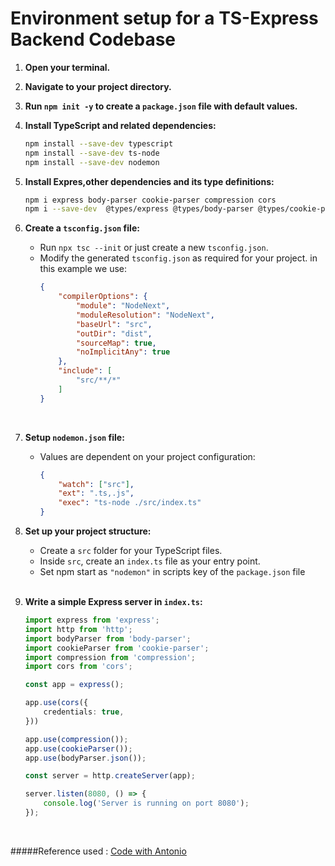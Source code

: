 # Environment setup for a TS-Express Backend Codebase


1. **Open your terminal.**
2. **Navigate to your project directory.**
3. **Run `npm init -y` to create a `package.json` file with default values.**

4. **Install TypeScript and related dependencies:**
    ```bash
    npm install --save-dev typescript
    npm install --save-dev ts-node
    npm install --save-dev nodemon
    ```

5. **Install Expres,other dependencies and its type definitions:**
    ```bash
    npm i express body-parser cookie-parser compression cors
    npm i --save-dev  @types/express @types/body-parser @types/cookie-parser @types/compression @types/cors
    ```


6. **Create a `tsconfig.json` file:**
   - Run `npx tsc --init` or just create a new `tsconfig.json`.
   - Modify the generated `tsconfig.json` as required for your project.
        in this example we use:
        ```json
        {
            "compilerOptions": {
                "module": "NodeNext",
                "moduleResolution": "NodeNext",
                "baseUrl": "src",
                "outDir": "dist",
                "sourceMap": true,
                "noImplicitAny": true
            },
            "include": [
                "src/**/*"
            ]
        }
        ```
    <br>

7. **Setup `nodemon.json` file:**
    - Values are dependent on your project configuration:
        ```json
        {
            "watch": ["src"],
            "ext": ".ts,.js",
            "exec": "ts-node ./src/index.ts"
        }
        ```
8. **Set up your project structure:**
   - Create a `src` folder for your TypeScript files.
   - Inside `src`, create an `index.ts` file as your entry point.
   - Set npm start as `"nodemon"` in scripts key of the `package.json` file
    <br>
9. **Write a simple Express server in `index.ts`:**
    ```typescript
    import express from 'express';
    import http from 'http';
    import bodyParser from 'body-parser';
    import cookieParser from 'cookie-parser';
    import compression from 'compression';
    import cors from 'cors';

    const app = express();

    app.use(cors({
        credentials: true,
    }))

    app.use(compression());
    app.use(cookieParser());
    app.use(bodyParser.json());

    const server = http.createServer(app);

    server.listen(8080, () => {
        console.log('Server is running on port 8080');
    });
    ```
<br>

#####Reference used : [Code with Antonio](https://youtu.be/b8ZUb_Okxro)